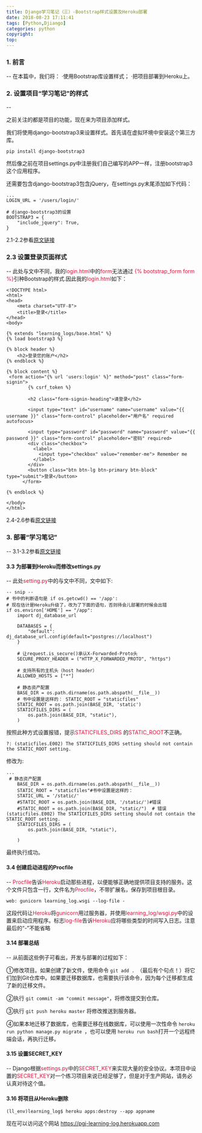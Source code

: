```yaml
---
title: Django学习笔记（三）-Bootstrap样式设置及Heroku部署
date: 2018-08-23 17:11:41
tags: [Python,Djiango]
categories: python
copyright:
top: 
---
```

### 1. 前言

--
在本篇中，我们将：
·使用Bootstrap库设置样式；
·把项目部署到Heroku上。

### 2. 设置项目“学习笔记”的样式
--


之前关注的都是项目的功能，现在来为项目添加样式。

我们将使用django-bootstrap3来设置样式。首先请在虚拟环境中安装这个第三方库。


```
pip install django-bootstrap3
```
然后像之前在项目settings.py中注册我们自己编写的APP一样，注册bootstrap3这个应用程序。

还需要包含django-bootstrap3包含jQuery，在settings.py末尾添加如下代码：


```
...
LOGIN_URL = '/users/login/'

# django-bootstrap3的设置
BOOTSTRAP3 = {
    "include_jquery": True,
}
```
2.1-2.2参看[原文链接](https://segmentfault.com/a/1190000015098870)
### 2.3 设置登录页面样式
--
此处与文中不同，我的<font color=#DC143C>login.html</font>中的<font color=#DC143C>form</font>无法通过 <font color=#DC143C>{% bootstrap_form form %}</font>引种Bootstrap的样式.因此我的<font color=#DC143C>login.html</font>如下：

```
<!DOCTYPE html>
<html>
<head>
    <meta charset="UTF-8">
    <title>登录</title>
</head>
<body>

{% extends "learning_logs/base.html" %}
{% load bootstrap3 %}

{% block header %}
    <h2>登录您的账户</h2>
{% endblock %}

{% block content %}
 <form action="{% url 'users:login' %}" method="post" class="form-signin">
        {% csrf_token %}

        <h2 class="form-signin-heading">请登录</h2>

        <input type="text" id="username" name="username" value="{{ username }}" class="form-control" placeholder="用户名" required autofocus>

        <input type="password" id="password" name="password" value="{{ password }}" class="form-control" placeholder="密码" required>
        <div class="checkbox">
          <label>
            <input type="checkbox" value="remember-me"> Remember me
          </label>
        </div>
        <button class="btn btn-lg btn-primary btn-block" type="submit">登录</button>
      </form>

{% endblock %}

</body>
</html>
```
2.4-2.6参看[原文链接](https://segmentfault.com/a/1190000015098870)

### 3. 部署“学习笔记”
--
3.1-3.2参看[原文链接](https://segmentfault.com/a/1190000015098870)
#### 3.3 为部署到Heroku而修改settings.py
--
此处<font color=#DC143C>setting.py</font>中的<font color=#DC143C></font>与文中不同，文中如下:

```
-- snip --
# 书中的判断语句是 if os.getcwd() == '/app': 
# 现在估计是Heroku升级了，改为了下面的语句，否则待会儿部署的时候会出错
if os.environ['HOME'] == "/app":
    import dj_database_url

    DATABASES = {
        "default": dj_database_url.config(default="postgres://localhost")
    }

    # 让request.is_secure()承认X-Forwarded-Proto头
    SECURE_PROXY_HEADER = ("HTTP_X_FORWARDED_PROTO", "https")

    # 支持所有的主机头（host header）
    ALLOWED_HOSTS = ["*"]

    # 静态资产配置
    BASE_DIR = os.path.dirname(os.path.abspath(__file__))
    # 书中设置是这样的： STATIC_ROOT = "staticfiles"
    STATIC_ROOT = os.path.join(BASE_DIR, 'static')
    STATICFILES_DIRS = (
        os.path.join(BASE_DIR, "static"),
    )
```
按照此种方式设置报错，提示<font color=#DC143C>STATICFILES_DIRS</font> 的<font color=#DC143C>STATIC_ROOT</font>不正确。


```
?: (staticfiles.E002) The STATICFILES_DIRS setting should not contain the STATIC_ROOT setting.
```
修改为:

```
...
 # 静态资产配置
    BASE_DIR = os.path.dirname(os.path.abspath(__file__))
    STATIC_ROOT = "staticfiles"#书中设置是这样的：
    STATIC_URL = '/static/'
    #STATIC_ROOT = os.path.join(BASE_DIR, '/static/')#错误
    #STATIC_ROOT = os.path.join(BASE_DIR, "static/")  # 错误(staticfiles.E002) The STATICFILES_DIRS setting should not contain the STATIC_ROOT setting.
    STATICFILES_DIRS = (
        os.path.join(BASE_DIR, "static"),

    )
```
最终执行成功。
#### 3.4 创建启动进程的Procfile
--
<font color=#DC143C>Procfile</font>告诉<font color=#DC143C>Heroku</font>启动那些进程，以便能够正确地提供项目支持的服务。这个文件只包含一行，文件名为<font color=#DC143C>Procfile</font>，不带扩展名，保存到项目根目录。


```
web: gunicorn learning_log.wsgi --log-file -
```

这段代码让<font color=#DC143C>Heroku</font>将<font color=#DC143C>gunicorn</font>用过服务器，并使用<font color=#DC143C>learning_log/wsgi.py</font>中的设置来启动应用程序。标志<font color=#DC143C>log-file</font>告诉<font color=#DC143C>Heroku</font>应将哪些类型的时间写入日志。注意最后的“-”不能省略

#### 3.14 部署总结
--
从前面这些例子可看出，开发与部署的过程如下：

①修改项目。如果创建了新文件，使用命令 `git add . `（最后有个句点！）将它们加到Git仓库中。如果要迁移数据库，也需要执行该命令，因为每个迁移都生成了新的迁移文件。

②执行 `git commit -am "commit message"`，将修改提交到仓库。

③执行 `git push heroku master` 将修改推送到服务器。

④如果本地迁移了数据库，也需要迁移在线数据库，可以使用一次性命令 `heroku run python manage.py migrate `，也可以使用 `heroku run bash`打开一个远程终端会话，再执行迁移。

#### 3.15 设置SECRET_KEY
--
Django根据<font color=#DC143C>settings.py</font>中的<font color=#DC143C>SECRET_KEY</font>来实现大量的安全协议。本项目中设置的<font color=#DC143C>SECRET_KEY</font>对一个练习项目来说已经足够了，但是对于生产网站，请务必认真对待这个值。

#### 3.16 将项目从Heroku删除

```
(ll_env)learning_log$ heroku apps:destroy --app appname
```

现在可以访问这个网站 https://pgj-learning-log.herokuapp.com


